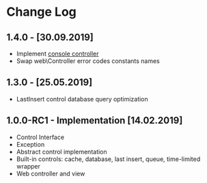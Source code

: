 # Change Log

## 1.4.0 - [30.09.2019]
- Implement [console controller](./src/Console/Controller.php)
- Swap web\Controller error codes constants names

## 1.3.0 - [25.05.2019]
- LastInsert control database query optimization

## 1.0.0-RC1 - Implementation [14.02.2019]
- Control Interface
- Exception
- Abstract control implementation
- Built-in controls: cache, database, last insert, queue, time-limited wrapper
- Web controller and view
